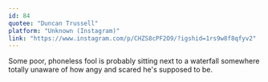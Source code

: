 ```yaml
---
id: 84
quotee: "Duncan Trussell"
platform: "Unknown (Instagram)"
link: "https://www.instagram.com/p/CHZS8cPF2O9/?igshid=1rs9w8f8qfyv2"
---
```


Some poor, phoneless fool is probably sitting next to a waterfall somewhere totally unaware of how angy and scared he's supposed to be.

